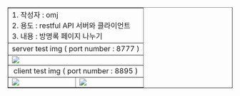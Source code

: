 <table border="1">
<tr>
    <td colspan="2">
    1. 작성자 : omj <br>
    2. 용도 : restful API 서버와 클라이언트 <br>
    3. 내용 : 방명록 페이지 나누기 <br>
    </td>
</tr>

<tr>
    <td colspan="2" align="center"> server test img ( port number : 8777 ) </td>
</tr>
<tr>
    <td colspan="2">
     <img src="https://cafeptthumb-phinf.pstatic.net/MjAyNDA3MzFfMjgg/MDAxNzIyMzg4NzgwMTgy.8skVERu5mhEO944yyLh55Q_5Z3nCd6PWWZ9Uy-OP2fIg.kGau_hluerTNCtvgPjH1sUYDFv4do1zog_oPfTWXUmIg.PNG/%EC%BA%A1%EC%B2%98.PNG?type=w1600" />
    </td>
</tr>
<tr>
    <td colspan="2" align="center"> client test img ( port number : 8895 ) </td>
</tr>

<tr>
    <td>
      <img src="https://cafeptthumb-phinf.pstatic.net/MjAyNDA3MzFfOTMg/MDAxNzIyMzg4Nzg0Mzc0.5zBML5UxU7kOUPYFESjkmsZfPNoxmYhrm4PPyNh4Ltkg.yL5DFNBWp2gvC-UlqMQS_wCLcvZaO2JDa9IoBclMFpQg.PNG/%EC%BA%A1%EC%B2%982.PNG?type=w1600" />
    </td>
    <td>
      <img src="https://cafeptthumb-phinf.pstatic.net/MjAyNDA3MzFfMTQ3/MDAxNzIyMzg4Nzg2NTQz.Ms5sSkXZS-1XgNBp6FNdfwlqF9uIg8SZRTVpJ34tdk4g.Eb5kedwd0Ru9rjMQhNdr1CcVVnpJBWGcooMN06fijO0g.PNG/%EC%BA%A1%EC%B2%984.PNG?type=w1600" />
    </td>
</tr>
</table>

